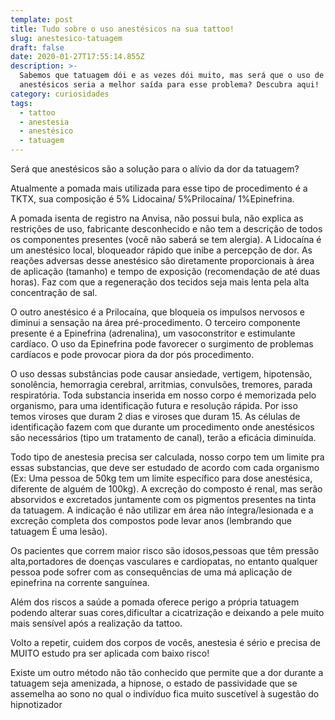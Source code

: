 ```yaml
---
template: post
title: Tudo sobre o uso anestésicos na sua tattoo!
slug: anestesico-tatuagem
draft: false
date: 2020-01-27T17:55:14.855Z
description: >-
  Sabemos que tatuagem dói e as vezes dói muito, mas será que o uso de
  anestésicos seria a melhor saída para esse problema? Descubra aqui!
category: curiosidades
tags:
  - tattoo
  - anestesia
  - anestésico
  - tatuagem
---
```

Será que anestésicos são a solução para o alívio da dor da tatuagem?

 Atualmente a pomada mais utilizada para esse tipo de procedimento é a TKTX, sua composição é 5% Lidocaina/ 5%Prilocaína/ 1%Epinefrina.



A pomada isenta de registro na Anvisa, não possui bula, não explica as restrições de uso, fabricante desconhecido e não tem a descrição de todos os componentes presentes (você não saberá se tem alergia). A Lidocaína é um anestésico local, bloqueador rápido que inibe a percepção de dor. As reações adversas desse anestésico são diretamente proporcionais à área de aplicação (tamanho) e tempo de exposição (recomendação de até duas horas). Faz com que a regeneração dos tecidos seja mais lenta pela alta concentração de sal.


O outro anestésico é a Prilocaína, que bloqueia os impulsos nervosos e diminui a sensação na área pré-procedimento. O terceiro componente presente é a Epinefrina (adrenalina), um vasoconstritor e estimulante cardíaco. O uso da Epinefrina pode favorecer o surgimento de problemas cardíacos e pode provocar piora da dor pós procedimento.


O uso dessas substâncias pode causar ansiedade, vertigem, hipotensão, sonolência, hemorragia cerebral, arritmias, convulsões, tremores, parada respiratória. 
Toda substancia inserida em nosso corpo é memorizada pelo organismo, para uma identificação futura e resolução rápida. Por isso temos viroses que duram 2 dias e viroses que duram 15. As células de identificação fazem com que durante um procedimento onde anestésicos são necessários (tipo um tratamento de canal), terão a eficácia diminuída. 


Todo tipo de anestesia precisa ser calculada, nosso corpo tem um limite pra essas substancias, que deve ser estudado de acordo com cada organismo (Ex: Uma pessoa de 50kg tem um limite específico para dose anestésica, diferente de alguém de 100kg). A excreção do composto é renal, mas serão absorvidos e excretados juntamente com os pigmentos presentes na tinta da tatuagem. A indicação é não utilizar em área não íntegra/lesionada e a excreção completa dos compostos pode levar anos (lembrando que tatuagem É uma lesão). 



Os pacientes que correm maior risco são idosos,pessoas que têm pressão alta,portadores de doenças vasculares e cardiopatas, no entanto qualquer pessoa pode sofrer com as consequências de uma má aplicação de epinefrina na corrente sanguínea. 

Além dos riscos a saúde a pomada oferece perigo a própria tatuagem podendo alterar suas cores,dificultar a cicatrização e deixando a pele muito mais sensível após a realização da tattoo. 

Volto a repetir, cuidem dos corpos de vocês, anestesia é sério e precisa de MUITO estudo pra ser aplicada com baixo risco!

Existe um outro método não tão conhecido que permite que a dor durante a tatuagem seja amenizada, a hipnose, o estado de passividade que se assemelha ao sono no qual o indivíduo fica muito suscetível à sugestão do hipnotizador
